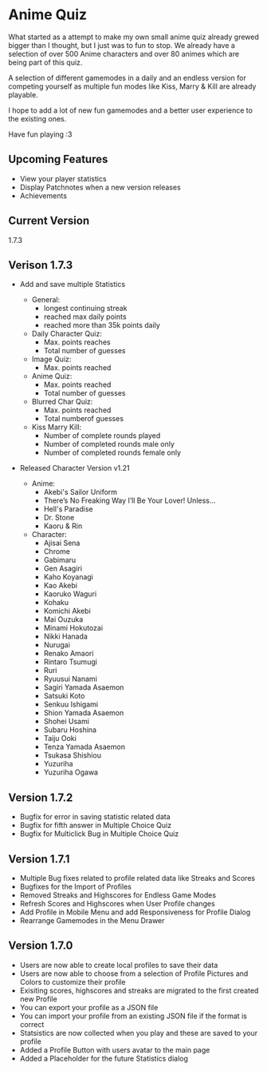 # Anime Quiz

What started as a attempt to make my own small anime quiz already grewed bigger than I thought, but I just was to fun to stop.
We already have a selection of over 500 Anime characters and over 80 animes which are being part of this quiz.

A selection of different gamemodes in a daily and an endless version for competing yourself as multiple fun modes like Kiss, Marry & Kill are already playable.

I hope to add a lot of new fun gamemodes and a better user experience to the existing ones.

Have fun playing :3

## Upcoming Features

- View your player statistics
- Display Patchnotes when a new version releases
- Achievements

## Current Version

1.7.3

## Verison 1.7.3

- Add and save multiple Statistics
    - General:
        - longest continuing streak
        - reached max daily points
        - reached more than 35k points daily
    - Daily Character Quiz: 
        - Max. points reaches
        - Total number of guesses
    - Image Quiz:
        - Max. points reached
    - Anime Quiz:
        - Max. points reached
        - Total number of guesses
    - Blurred Char Quiz:
        - Max. points reached
        - Total numberof guesses
    - Kiss Marry Kill:
        - Number of complete rounds played
        - Number of completed rounds male only
        - Number of completed rounds female only

- Released Character Version v1.21
    - Anime: 
        - Akebi's Sailor Uniform
        - There’s No Freaking Way I’ll Be Your Lover! Unless…
        - Hell's Paradise
        - Dr. Stone
        - Kaoru & Rin
    - Character: 
        - Ajisai Sena
        - Chrome
        - Gabimaru
        - Gen Asagiri
        - Kaho Koyanagi
        - Kao Akebi
        - Kaoruko Waguri
        - Kohaku
        - Komichi Akebi
        - Mai Ouzuka
        - Minami Hokutozai
        - Nikki Hanada
        - Nurugai
        - Renako Amaori
        - Rintaro Tsumugi
        - Ruri
        - Ryuusui Nanami
        - Sagiri Yamada Asaemon
        - Satsuki Koto
        - Senkuu Ishigami
        - Shion Yamada Asaemon
        - Shohei Usami
        - Subaru Hoshina
        - Taiju Ooki
        - Tenza Yamada Asaemon
        - Tsukasa Shishiou
        - Yuzuriha
        - Yuzuriha Ogawa

## Version 1.7.2

- Bugfix for error in saving statistic related data
- Bugfix for fifth answer in Multiple Choice Quiz
- Bugfix for Multiclick Bug in Multiple Choice Quiz

## Version 1.7.1

- Multiple Bug fixes related to profile related data like Streaks and Scores
- Bugfixes for the Import of Profiles
- Removed Streaks and Highscores for Endless Game Modes
- Refresh Scores and Highscores when User Profile changes
- Add Profile in Mobile Menu and add Responsiveness for Profile Dialog
- Rearrange Gamemodes in the Menu Drawer

## Version 1.7.0

- Users are now able to create local profiles to save their data
- Users are now able to choose from a selection of Profile Pictures and Colors to customize their profile
- Exisiting scores, highscores and streaks are migrated to the first created new Profile
- You can export your profile as a JSON file
- You can import your profile from an existing JSON file if the format is correct
- Statsistics are now collected when you play and these are saved to your profile
- Added a Profile Button with users avatar to the main page
- Added a Placeholder for the future Statistics dialog
